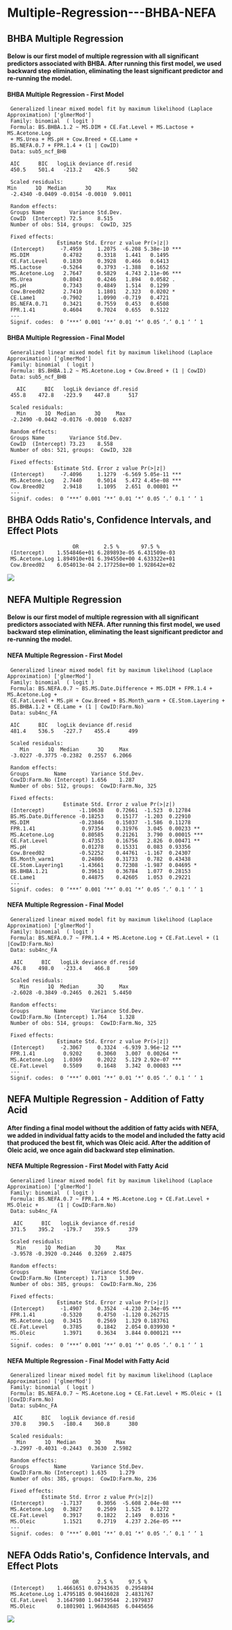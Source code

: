 # Multiple-Regression---BHBA-NEFA

## BHBA Multiple Regression

#### Below is our first model of multiple regression with all significant predictors associated with BHBA. After running this first model, we used backward step elimination, eliminating the least significant predictor and re-running the model. 

#### BHBA Multiple Regression - First Model
     Generalized linear mixed model fit by maximum likelihood (Laplace Approximation) ['glmerMod']
     Family: binomial  ( logit )
     Formula: BS.BHBA.1.2 ~ MS.DIM + CE.Fat.Level + MS.Lactose + MS.Acetone.Log 
     + MS.Urea + MS.pH + Cow.Breed + CE.Lame + 
     BS.NEFA.0.7 + FPR.1.4 + (1 | CowID) 
     Data: sub5_ncf_BHB

     AIC      BIC   logLik deviance df.resid 
     450.5    501.4   -213.2    426.5      502 

     Scaled residuals: 
    Min      1Q  Median      3Q     Max 
     -2.4340 -0.0409 -0.0154 -0.0010  9.0011 

     Random effects:
     Groups Name        Variance Std.Dev.
     CowID  (Intercept) 72.5     8.515   
     Number of obs: 514, groups:  CowID, 325

     Fixed effects:
                    Estimate Std. Error z value Pr(>|z|)    
     (Intercept)     -7.4959     1.2075  -6.208 5.38e-10 ***
     MS.DIM           0.4782     0.3318   1.441   0.1495    
     CE.Fat.Level     0.1830     0.3928   0.466   0.6413    
     MS.Lactose      -0.5264     0.3793  -1.388   0.1652    
     MS.Acetone.Log   2.7647     0.5829   4.743 2.11e-06 ***
     MS.Urea          0.8043     0.4246   1.894   0.0582 .  
     MS.pH            0.7343     0.4849   1.514   0.1299    
     Cow.Breed02      2.7410     1.1801   2.323   0.0202 *  
     CE.Lame1        -0.7902     1.0990  -0.719   0.4721    
     BS.NEFA.0.71     0.3421     0.7559   0.453   0.6508    
     FPR.1.41         0.4604     0.7024   0.655   0.5122    
     ---
     Signif. codes:  0 ‘***’ 0.001 ‘**’ 0.01 ‘*’ 0.05 ‘.’ 0.1 ‘ ’ 1
     
#### BHBA Multiple Regression - Final Model
     Generalized linear mixed model fit by maximum likelihood (Laplace Approximation) ['glmerMod']
     Family: binomial  ( logit )
     Formula: BS.BHBA.1.2 ~ MS.Acetone.Log + Cow.Breed + (1 | CowID)
     Data: sub5_ncf_BHB

       AIC      BIC   logLik deviance df.resid 
     455.8    472.8   -223.9    447.8      517 

     Scaled residuals: 
       Min      1Q  Median      3Q     Max 
     -2.2490 -0.0442 -0.0176 -0.0010  6.0287 

     Random effects:
     Groups Name        Variance Std.Dev.
     CowID  (Intercept) 73.23    8.558   
     Number of obs: 521, groups:  CowID, 328

     Fixed effects:
                   Estimate Std. Error z value Pr(>|z|)    
     (Intercept)     -7.4096     1.1279  -6.569 5.05e-11 ***
     MS.Acetone.Log   2.7440     0.5014   5.472 4.45e-08 ***
     Cow.Breed02      2.9418     1.1095   2.651  0.00801 ** 
     ---
     Signif. codes:  0 ‘***’ 0.001 ‘**’ 0.01 ‘*’ 0.05 ‘.’ 0.1 ‘ ’ 1

## BHBA Odds Ratio's, Confidence Intervals, and Effect Plots

                         OR        2.5 %       97.5 %
     (Intercept)    1.554846e+01 6.289893e-05 6.431509e-03
     MS.Acetone.Log 1.894910e+01 6.394550e+00 4.633322e+01
     Cow.Breed02    6.054013e-04 2.177258e+00 1.928642e+02
 
<img src=https://user-images.githubusercontent.com/61294969/79125835-6ef56900-7d64-11ea-8772-8b28c2535158.png>

## NEFA Multiple Regression

#### Below is our first model of multiple regression with all significant predictors associated with NEFA. After running this first model, we used backward step elimination, eliminating the least significant predictor and re-running the model. 

#### NEFA Multiple Regression - First Model
     Generalized linear mixed model fit by maximum likelihood (Laplace Approximation) ['glmerMod']
     Family: binomial  ( logit )
     Formula: BS.NEFA.0.7 ~ BS.MS.Date.Difference + MS.DIM + FPR.1.4 + MS.Acetone.Log +  
     CE.Fat.Level + MS.pH + Cow.Breed + BS.Month_warm + CE.Stom.Layering +      
     BS.BHBA.1.2 + CE.Lame + (1 | CowID:Farm.No)
     Data: sub4nc_FA

     AIC      BIC   logLik deviance df.resid 
     481.4    536.5   -227.7    455.4      499 

     Scaled residuals: 
        Min      1Q  Median      3Q     Max 
     -3.0227 -0.3775 -0.2382  0.2557  6.2066 

     Random effects:
     Groups        Name        Variance Std.Dev.
     CowID:Farm.No (Intercept) 1.656    1.287   
     Number of obs: 512, groups:  CowID:Farm.No, 325

     Fixed effects:
                      Estimate Std. Error z value Pr(>|z|)    
     (Intercept)           -1.10638    0.72661  -1.523  0.12784    
     BS.MS.Date.Difference -0.18253    0.15177  -1.203  0.22910    
     MS.DIM                -0.23846    0.15037  -1.586  0.11278    
     FPR.1.41               0.97354    0.31976   3.045  0.00233 ** 
     MS.Acetone.Log         0.80585    0.21261   3.790  0.00015 ***
     CE.Fat.Level           0.47353    0.16756   2.826  0.00471 ** 
     MS.pH                  0.01278    0.15331   0.083  0.93356    
     Cow.Breed02           -0.52252    0.44761  -1.167  0.24307    
     BS.Month_warm1         0.24806    0.31733   0.782  0.43438    
     CE.Stom.Layering1     -1.43661    0.72308  -1.987  0.04695 *  
     BS.BHBA.1.21           0.39613    0.36784   1.077  0.28153    
     CE.Lame1               0.44875    0.42605   1.053  0.29221    
     ---
     Signif. codes:  0 ‘***’ 0.001 ‘**’ 0.01 ‘*’ 0.05 ‘.’ 0.1 ‘ ’ 1

#### NEFA Multiple Regression - Final Model
     Generalized linear mixed model fit by maximum likelihood (Laplace Approximation) ['glmerMod']
     Family: binomial  ( logit )
     Formula: BS.NEFA.0.7 ~ FPR.1.4 + MS.Acetone.Log + CE.Fat.Level + (1 |CowID:Farm.No)
     Data: sub4nc_FA

      AIC      BIC   logLik deviance df.resid 
     476.8    498.0   -233.4    466.8      509 

     Scaled residuals: 
        Min      1Q  Median      3Q     Max 
     -2.6028 -0.3849 -0.2465  0.2621  5.4450 

     Random effects:
     Groups        Name        Variance Std.Dev.
     CowID:Farm.No (Intercept) 1.764    1.328   
     Number of obs: 514, groups:  CowID:Farm.No, 325

     Fixed effects:
                    Estimate Std. Error z value Pr(>|z|)    
     (Intercept)     -2.3067     0.3324  -6.939 3.96e-12 ***
     FPR.1.41         0.9202     0.3060   3.007  0.00264 ** 
     MS.Acetone.Log   1.0369     0.2022   5.129 2.92e-07 ***
     CE.Fat.Level     0.5509     0.1648   3.342  0.00083 ***
     ---
     Signif. codes:  0 ‘***’ 0.001 ‘**’ 0.01 ‘*’ 0.05 ‘.’ 0.1 ‘ ’ 1

## NEFA Multiple Regression - Addition of Fatty Acid

#### After finding a final model without the addition of fatty acids with NEFA, we added in individual fatty acids to the model and included the fatty acid that produced the best fit, which was Oleic acid. After the addition of Oleic acid, we once again did backward step elimination.

#### NEFA Multiple Regression - First Model with Fatty Acid
     Generalized linear mixed model fit by maximum likelihood (Laplace Approximation) ['glmerMod']
     Family: binomial  ( logit )
     Formula: BS.NEFA.0.7 ~ FPR.1.4 + MS.Acetone.Log + CE.Fat.Level + MS.Oleic +      (1 | CowID:Farm.No)
     Data: sub4nc_FA

      AIC      BIC   logLik deviance df.resid 
     371.5    395.2   -179.7    359.5      379 

     Scaled residuals: 
       Min      1Q  Median      3Q     Max 
     -3.9578 -0.3920 -0.2446  0.3269  2.4875 

     Random effects:
     Groups        Name        Variance Std.Dev.
     CowID:Farm.No (Intercept) 1.713    1.309   
     Number of obs: 385, groups:  CowID:Farm.No, 236

     Fixed effects:
                    Estimate Std. Error z value Pr(>|z|)    
     (Intercept)     -1.4907     0.3524  -4.230 2.34e-05 ***
     FPR.1.41        -0.5320     0.4750  -1.120 0.262715    
     MS.Acetone.Log   0.3415     0.2569   1.329 0.183761    
     CE.Fat.Level     0.3785     0.1842   2.054 0.039930 *  
     MS.Oleic         1.3971     0.3634   3.844 0.000121 ***
     ---
     Signif. codes:  0 ‘***’ 0.001 ‘**’ 0.01 ‘*’ 0.05 ‘.’ 0.1 ‘ ’ 1

#### NEFA Multiple Regression - Final Model with Fatty Acid
     Generalized linear mixed model fit by maximum likelihood (Laplace Approximation) ['glmerMod']
     Family: binomial  ( logit )
     Formula: BS.NEFA.0.7 ~ MS.Acetone.Log + CE.Fat.Level + MS.Oleic + (1 |CowID:Farm.No)
     Data: sub4nc_FA

      AIC      BIC   logLik deviance df.resid 
     370.8    390.5   -180.4    360.8      380 

     Scaled residuals: 
       Min      1Q  Median      3Q     Max 
     -3.2997 -0.4031 -0.2443  0.3630  2.5982 

     Random effects:
     Groups        Name        Variance Std.Dev.
     CowID:Farm.No (Intercept) 1.635    1.279   
     Number of obs: 385, groups:  CowID:Farm.No, 236

     Fixed effects:
               Estimate Std. Error z value Pr(>|z|)    
     (Intercept)     -1.7137     0.3056  -5.608 2.04e-08 ***
     MS.Acetone.Log   0.3827     0.2509   1.525   0.1272    
     CE.Fat.Level     0.3917     0.1822   2.149   0.0316 *  
     MS.Oleic         1.1521     0.2719   4.237 2.26e-05 ***
     ---
     Signif. codes:  0 ‘***’ 0.001 ‘**’ 0.01 ‘*’ 0.05 ‘.’ 0.1 ‘ ’ 1

## NEFA Odds Ratio's, Confidence Intervals, and Effect Plots
                         OR      2.5 %     97.5 %
     (Intercept)    1.4661651 0.07943635  0.2954894
     MS.Acetone.Log 1.4795185 0.90416028  2.4831767
     CE.Fat.Level   3.1647980 1.04739544  2.1979837
     MS.Oleic       0.1801901 1.96843685  6.0445656

<img src=https://user-images.githubusercontent.com/61294969/79128874-d6fa7e00-7d69-11ea-8eb9-b886f97834d3.png>
